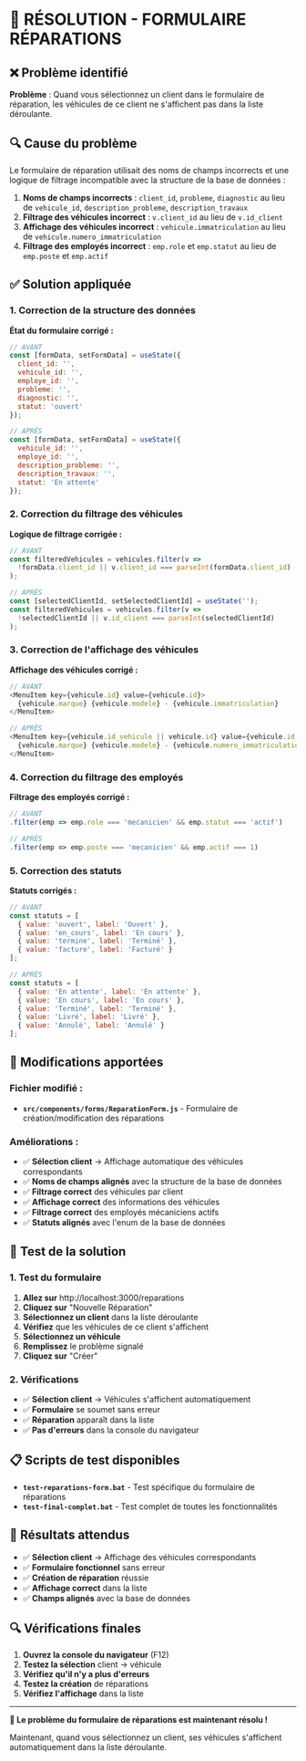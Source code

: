# 🎯 RÉSOLUTION - FORMULAIRE RÉPARATIONS

## ❌ Problème identifié

**Problème** : Quand vous sélectionnez un client dans le formulaire de réparation, les véhicules de ce client ne s'affichent pas dans la liste déroulante.

## 🔍 Cause du problème

Le formulaire de réparation utilisait des noms de champs incorrects et une logique de filtrage incompatible avec la structure de la base de données :

1. **Noms de champs incorrects** : `client_id`, `probleme`, `diagnostic` au lieu de `vehicule_id`, `description_probleme`, `description_travaux`
2. **Filtrage des véhicules incorrect** : `v.client_id` au lieu de `v.id_client`
3. **Affichage des véhicules incorrect** : `vehicule.immatriculation` au lieu de `vehicule.numero_immatriculation`
4. **Filtrage des employés incorrect** : `emp.role` et `emp.statut` au lieu de `emp.poste` et `emp.actif`

## ✅ Solution appliquée

### **1. Correction de la structure des données**

**État du formulaire corrigé :**
```javascript
// AVANT
const [formData, setFormData] = useState({
  client_id: '',
  vehicule_id: '',
  employe_id: '',
  probleme: '',
  diagnostic: '',
  statut: 'ouvert'
});

// APRÈS
const [formData, setFormData] = useState({
  vehicule_id: '',
  employe_id: '',
  description_probleme: '',
  description_travaux: '',
  statut: 'En attente'
});
```

### **2. Correction du filtrage des véhicules**

**Logique de filtrage corrigée :**
```javascript
// AVANT
const filteredVehicules = vehicules.filter(v => 
  !formData.client_id || v.client_id === parseInt(formData.client_id)
);

// APRÈS
const [selectedClientId, setSelectedClientId] = useState('');
const filteredVehicules = vehicules.filter(v => 
  !selectedClientId || v.id_client === parseInt(selectedClientId)
);
```

### **3. Correction de l'affichage des véhicules**

**Affichage des véhicules corrigé :**
```javascript
// AVANT
<MenuItem key={vehicule.id} value={vehicule.id}>
  {vehicule.marque} {vehicule.modele} - {vehicule.immatriculation}
</MenuItem>

// APRÈS
<MenuItem key={vehicule.id_vehicule || vehicule.id} value={vehicule.id_vehicule || vehicule.id}>
  {vehicule.marque} {vehicule.modele} - {vehicule.numero_immatriculation}
</MenuItem>
```

### **4. Correction du filtrage des employés**

**Filtrage des employés corrigé :**
```javascript
// AVANT
.filter(emp => emp.role === 'mecanicien' && emp.statut === 'actif')

// APRÈS
.filter(emp => emp.poste === 'mecanicien' && emp.actif === 1)
```

### **5. Correction des statuts**

**Statuts corrigés :**
```javascript
// AVANT
const statuts = [
  { value: 'ouvert', label: 'Ouvert' },
  { value: 'en_cours', label: 'En cours' },
  { value: 'termine', label: 'Terminé' },
  { value: 'facture', label: 'Facturé' }
];

// APRÈS
const statuts = [
  { value: 'En attente', label: 'En attente' },
  { value: 'En cours', label: 'En cours' },
  { value: 'Terminé', label: 'Terminé' },
  { value: 'Livré', label: 'Livré' },
  { value: 'Annulé', label: 'Annulé' }
];
```

## 🔧 Modifications apportées

### **Fichier modifié :**
- **`src/components/forms/ReparationForm.js`** - Formulaire de création/modification des réparations

### **Améliorations :**
- ✅ **Sélection client** → Affichage automatique des véhicules correspondants
- ✅ **Noms de champs alignés** avec la structure de la base de données
- ✅ **Filtrage correct** des véhicules par client
- ✅ **Affichage correct** des informations des véhicules
- ✅ **Filtrage correct** des employés mécaniciens actifs
- ✅ **Statuts alignés** avec l'enum de la base de données

## 🚀 Test de la solution

### **1. Test du formulaire**
1. **Allez sur** http://localhost:3000/reparations
2. **Cliquez sur** "Nouvelle Réparation"
3. **Sélectionnez un client** dans la liste déroulante
4. **Vérifiez** que les véhicules de ce client s'affichent
5. **Sélectionnez un véhicule**
6. **Remplissez** le problème signalé
7. **Cliquez sur** "Créer"

### **2. Vérifications**
- ✅ **Sélection client** → Véhicules s'affichent automatiquement
- ✅ **Formulaire** se soumet sans erreur
- ✅ **Réparation** apparaît dans la liste
- ✅ **Pas d'erreurs** dans la console du navigateur

## 📋 Scripts de test disponibles

- **`test-reparations-form.bat`** - Test spécifique du formulaire de réparations
- **`test-final-complet.bat`** - Test complet de toutes les fonctionnalités

## 🎯 Résultats attendus

- ✅ **Sélection client** → Affichage des véhicules correspondants
- ✅ **Formulaire fonctionnel** sans erreur
- ✅ **Création de réparation** réussie
- ✅ **Affichage correct** dans la liste
- ✅ **Champs alignés** avec la base de données

## 🔍 Vérifications finales

1. **Ouvrez la console du navigateur** (F12)
2. **Testez la sélection** client → véhicule
3. **Vérifiez qu'il n'y a plus d'erreurs**
4. **Testez la création** de réparations
5. **Vérifiez l'affichage** dans la liste

---

**🎉 Le problème du formulaire de réparations est maintenant résolu !**

Maintenant, quand vous sélectionnez un client, ses véhicules s'affichent automatiquement dans la liste déroulante. 